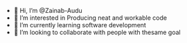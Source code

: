 - 👋 Hi, I’m @Zainab-Audu
- 👀 I’m interested in Producing neat and workable code
- 🌱 I’m currently learning software development
- 💞️ I’m looking to collaborate with people with thesame goal

<!---
Zainab-Audu/Zainab-Audu is a ✨ special ✨ repository because its `README.md` (this file) appears on your GitHub profile.
You can click the Preview link to take a look at your changes.
--->
